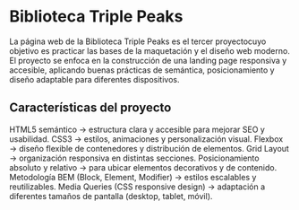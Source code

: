 # Biblioteca Triple Peaks

La página web de la Biblioteca Triple Peaks es el tercer proyectocuyo objetivo es practicar las bases de la maquetación y el diseño web moderno. El proyecto se enfoca en la construcción de una landing page responsiva y accesible, aplicando buenas prácticas de semántica, posicionamiento y diseño adaptable para diferentes dispositivos.

## Características del proyecto

HTML5 semántico → estructura clara y accesible para mejorar SEO y usabilidad.
CSS3 → estilos, animaciones y personalización visual.
Flexbox → diseño flexible de contenedores y distribución de elementos.
Grid Layout → organización responsiva en distintas secciones.
Posicionamiento absoluto y relativo → para ubicar elementos decorativos y de contenido.
Metodología BEM (Block, Element, Modifier) → estilos escalables y reutilizables.
Media Queries (CSS responsive design) → adaptación a diferentes tamaños de pantalla (desktop, tablet, móvil).
